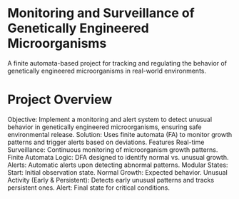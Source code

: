 # Monitoring and Surveillance of Genetically Engineered Microorganisms
A finite automata-based project for tracking and regulating the behavior of genetically engineered microorganisms in real-world environments.

# Project Overview
Objective: Implement a monitoring and alert system to detect unusual behavior in genetically engineered microorganisms, ensuring safe environmental release.
Solution: Uses finite automata (FA) to monitor growth patterns and trigger alerts based on deviations.
Features
Real-time Surveillance: Continuous monitoring of microorganism growth patterns.
Finite Automata Logic: DFA designed to identify normal vs. unusual growth.
Alerts: Automatic alerts upon detecting abnormal patterns.
Modular States:
Start: Initial observation state.
Normal Growth: Expected behavior.
Unusual Activity (Early & Persistent): Detects early unusual patterns and tracks persistent ones.
Alert: Final state for critical conditions.
